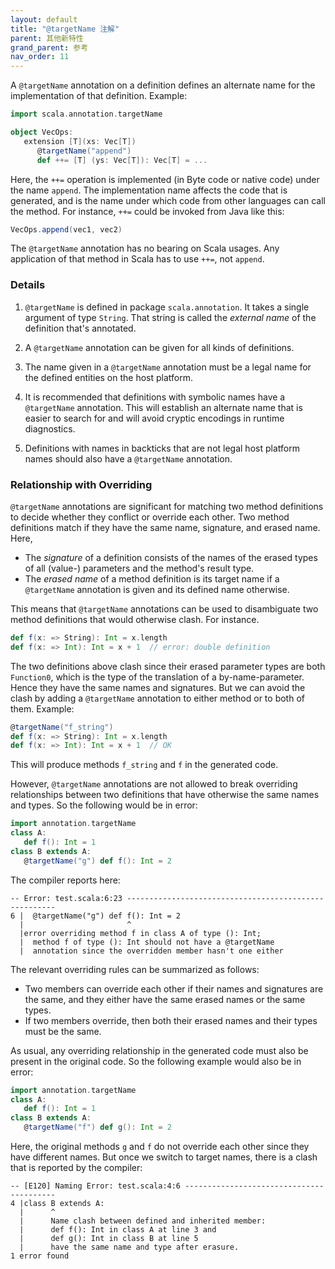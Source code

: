 ```yaml
---
layout: default
title: "@targetName 注解"
parent: 其他新特性
grand_parent: 参考
nav_order: 11
---
```


A `@targetName` annotation on a definition defines an alternate name for the implementation of that definition. Example:

```scala
import scala.annotation.targetName

object VecOps:
   extension [T](xs: Vec[T])
      @targetName("append")
      def ++= [T] (ys: Vec[T]): Vec[T] = ...
```

Here, the `++=` operation is implemented (in Byte code or native code) under the name `append`. The implementation name affects the code that is generated, and is the name under which code from other languages can call the method. For instance, `++=` could be invoked from Java like this:

```java
VecOps.append(vec1, vec2)
```

The `@targetName` annotation has no bearing on Scala usages. Any application of that method in Scala has to use `++=`, not `append`.

### Details

 1. `@targetName` is defined in package `scala.annotation`. It takes a single argument
    of type `String`. That string is called the _external name_ of the definition
    that's annotated.

 2. A `@targetName` annotation can be given for all kinds of definitions.

 3. The name given in a `@targetName` annotation must be a legal name
    for the defined entities on the host platform.

 4. It is recommended that definitions with symbolic names have a `@targetName` annotation. This will establish an alternate name that is easier to search for and
 will avoid cryptic encodings in runtime diagnostics.

 5. Definitions with names in backticks that are not legal host platform names
    should also have a `@targetName` annotation.

### Relationship with Overriding

`@targetName` annotations are significant for matching two method definitions to decide whether they conflict or override each other. Two method definitions match if they have the same name, signature, and erased name. Here,

- The _signature_ of a definition consists of the names of the erased types of all (value-) parameters and the method's result type.
- The _erased name_ of a method definition is its target name if a `@targetName`
  annotation is given and its defined name otherwise.

This means that `@targetName` annotations can be used to disambiguate two method definitions that would otherwise clash. For instance.

```scala
def f(x: => String): Int = x.length
def f(x: => Int): Int = x + 1  // error: double definition
```

The two definitions above clash since their erased parameter types are both `Function0`, which is the type of the translation of a by-name-parameter. Hence
they have the same names and signatures. But we can avoid the clash by adding a `@targetName` annotation to either method or to both of them. Example:

```scala
@targetName("f_string")
def f(x: => String): Int = x.length
def f(x: => Int): Int = x + 1  // OK
```

This will produce methods `f_string` and `f` in the generated code.

However, `@targetName` annotations are not allowed to break overriding relationships
between two definitions that have otherwise the same names and types. So the following would be in error:

```scala
import annotation.targetName
class A:
   def f(): Int = 1
class B extends A:
   @targetName("g") def f(): Int = 2
```

The compiler reports here:

```
-- Error: test.scala:6:23 ------------------------------------------------------
6 |  @targetName("g") def f(): Int = 2
  |                       ^
  |error overriding method f in class A of type (): Int;
  |  method f of type (): Int should not have a @targetName
  |  annotation since the overridden member hasn't one either
```

The relevant overriding rules can be summarized as follows:

- Two members can override each other if their names and signatures are the same,
  and they either have the same erased names or the same types.
- If two members override, then both their erased names and their types must be the same.

As usual, any overriding relationship in the generated code must also
be present in the original code. So the following example would also be in error:

```scala
import annotation.targetName
class A:
   def f(): Int = 1
class B extends A:
   @targetName("f") def g(): Int = 2
```

Here, the original methods `g` and `f` do not override each other since they have
different names. But once we switch to target names, there is a clash that is reported by the compiler:

```
-- [E120] Naming Error: test.scala:4:6 -----------------------------------------
4 |class B extends A:
  |      ^
  |      Name clash between defined and inherited member:
  |      def f(): Int in class A at line 3 and
  |      def g(): Int in class B at line 5
  |      have the same name and type after erasure.
1 error found
```

